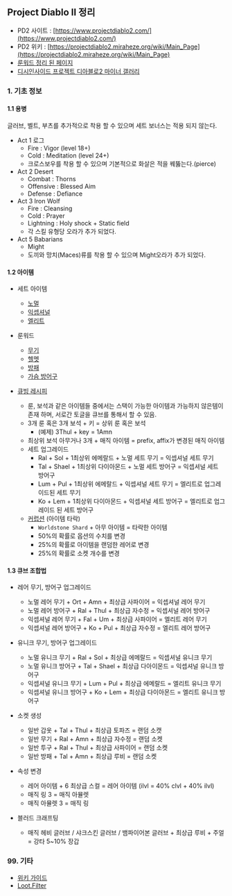 ## Project Diablo II 정리 

- PD2 사이트 : [https://www.projectdiablo2.com/](https://www.projectdiablo2.com/)
- PD2 위키 : [https://projectdiablo2.miraheze.org/wiki/Main_Page](https://projectdiablo2.miraheze.org/wiki/Main_Page)
- [룬워드 정리 된 페이지](http://projectdiablo2.s3-website-us-east-1.amazonaws.com/)
- [디시인사이드 프로젝트 디아블로2 마이너 갤러리](https://gall.dcinside.com/mgallery/board/lists?id=projectlod)

### 1. 기초 정보 

#### 1.1 용병 

글러브, 벨트, 부츠를 추가적으로 착용 할 수 있으며 세트 보너스는 적용 되지 않는다. 

- Act 1 로그
  - Fire : Vigor (level 18+)
  - Cold : Meditation (level 24+)
  - 크로스보우를 착용 할 수 있으며 기본적으로 화살은 적을 꿰뚫는다.(pierce)
- Act 2 Desert
  - Combat : Thorns
  - Offensive : Blessed Aim
  - Defense : Defiance
- Act 3 Iron Wolf
  - Fire : Cleansing
  - Cold : Prayer
  - Lightning : Holy shock + Static field
  - 각 스킬 유형당 오라가 추가 되었다. 
- Act 5 Babarians
  - Might
  - 도끼와 망치(Maces)류를 착용 할 수 있으며 Might오라가 추가 되었다. 

#### 1.2 아이템 

- 세트 아이템 
  - [노멀](https://projectdiablo2.miraheze.org/wiki/Normal)
  - [익셉셔널](https://projectdiablo2.miraheze.org/wiki/Exceptional)
  - [엘리트](https://projectdiablo2.miraheze.org/wiki/Elite)

- 룬워드 
  - [무기](https://projectdiablo2.miraheze.org/wiki/RWWeapons)
  - [헬멧](https://projectdiablo2.miraheze.org/wiki/RWHelmets)
  - [방패](https://projectdiablo2.miraheze.org/wiki/RWShields)
  - [가슴 방어구](https://projectdiablo2.miraheze.org/wiki/RWChests)

- [큐빙 레시피](https://projectdiablo2.miraheze.org/wiki/Recipes)
  - 룬, 보석과 같은 아이템들 중에서는 스택이 가능한 아이템과 가능하지 않은템이 존재 하며, 서로간 토글을 큐브를 통해서 할 수 있음. 
  - 3개 룬 혹은 3개 보석 + 키 = 상위 룬 혹은 보석
    - (예제) 3Thul + key = 1Amn 
  - 최상위 보석 아무거나 3개 + 매직 아이템 = prefix, affix가 변경된 매직 아이템
  - 세트 업그레이드 
    - Ral + Sol + 1최상위 에메랄드 + 노멀 세트 무기 = 익셉셔널 세트 무기  
    - Tal + Shael + 1최상위 다이아몬드 + 노멀 세트 방어구 = 익셉셔널 세트 방어구
    - Lum + Pul + 1최상위 에메랄드 + 익셉셔널 세트 무기 = 엘리트로 업그레이드된 세트 무기
    - Ko + Lem + 1최상위 다이아몬드 + 익셉셔널 세트 방어구 = 엘리트로 업그레이드 된 세트 방어구
  - [커럽션](https://projectdiablo2.miraheze.org/wiki/Corruptions) (아이템 타락)
    - `Worldstone Shard` + 아무 아이템 = 타락한 아이템
    - 50%의 확률로 옵션의 수치를 변경
    - 25%의 확률로 아이템을 랜덤한 레어로 변경
    - 25%의 확률로 소켓 개수를 변경

#### 1.3 큐브 조합법

- 레어 무기, 방어구 업그레이드 
  - 노멀 레어 무기 + Ort + Amn + 최상급 사파이어 = 익셉셔널 레어 무기
  - 노멀 레어 방어구 + Ral + Thul + 최상급 자수정 = 익셉셔널 레어 방어구 
  - 익셉셔널 레어 무기 + Fal + Um + 최상급 사파이어 = 엘리트 레어 무기
  - 익셉셔널 레어 방어구 + Ko + Pul + 최상급 자수정 = 엘리트 레어 방어구  

- 유니크 무기, 방어구 업그레이드
  - 노멀 유니크 무기 + Ral + Sol + 최상급 에메랄드 = 익셉셔널 유니크 무기
  - 노멀 유니크 방어구 + Tal + Shael + 최상급 다아이몬드 = 익셉셔널 유니크 방어구
  - 익셉셔널 유니크 무기 + Lum + Pul + 최상급 에메랄드 = 엘리트 유니크 무기 
  - 익셉셔널 유니크 방어구 + Ko + Lem + 최상급 다이아몬드 = 엘리트 유니크 방어구  

- 소켓 생성
  - 일반 갑옷 + Tal + Thul + 최상급 토파즈 = 랜덤 소캣
  - 일반 무기 + Ral + Amn + 최상급 자수정 = 랜덤 소켓
  - 일반 투구 + Ral + Thul + 최상급 사파이어 = 랜덤 소켓
  - 일반 방패 + Tal + Amn + 최상급 루비 = 랜덤 소켓 

- 속성 변경
  - 레어 아이템 + 6 최상급 스컬 = 레어 아이템 (ilvl = 40% clvl + 40% ilvl)
  - 매직 링 3 = 매직 아뮬렛
  - 매직 아뮬렛 3 = 매직 링

- 블러드 크래프팅 
  - 매직 헤비 글러브 / 샤크스킨 글러브 / 뱀파이어본 글러브 + 최상급 루비 + 주얼 = 강타 5~10% 장갑

### 99. 기타

- [위키 가이드](https://projectdiablo2.miraheze.org/wiki/Guides) 
- [Loot.Filter](https://projectdiablo2.miraheze.org/wiki/Item_Filtering)


